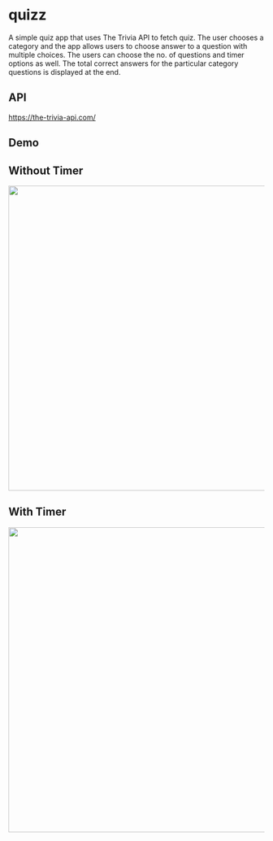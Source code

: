 # quizz

A simple quiz app that uses The Trivia API to fetch quiz. The user chooses a category and the app allows users to choose answer to a question with multiple choices. The users can choose the no. of questions and timer options as well. The total correct answers for the particular category questions is displayed at the end.

## API
https://the-trivia-api.com/

## Demo
## Without Timer
<img src="https://user-images.githubusercontent.com/69635164/219864309-59cf322a-aa0e-4634-a105-074ec3f959ac.gif" height="600"/>

## With Timer
<img src="https://user-images.githubusercontent.com/69635164/219857829-fa520d3c-b62f-449f-b357-c23517f797e3.gif" height="600"/>
